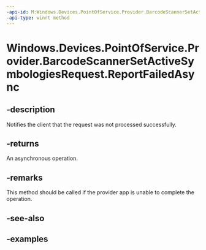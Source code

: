 ```yaml
---
-api-id: M:Windows.Devices.PointOfService.Provider.BarcodeScannerSetActiveSymbologiesRequest.ReportFailedAsync
-api-type: winrt method
---
```


<!-- Method syntax.
public IAsyncAction BarcodeScannerSetActiveSymbologiesRequest.ReportFailedAsync()
-->

# Windows.Devices.PointOfService.Provider.BarcodeScannerSetActiveSymbologiesRequest.ReportFailedAsync

## -description
Notifies the client that the request was not processed successfully.

## -returns
An asynchronous operation.

## -remarks
This method should be called if the provider app is unable to complete the operation.

## -see-also

## -examples

